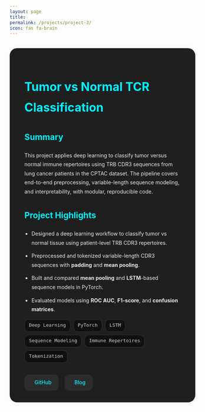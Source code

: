```yaml
---
layout: page
title:  
permalink: /projects/project-3/
icon: fas fa-brain
---
```


<style>
.project-container {
  background: #1f1f1f;
  padding: 2rem 2.5rem;
  border-radius: 20px;
  box-shadow: 0 0 20px rgba(0, 255, 255, 0.05);
  margin-top: 2rem;
  color: #eaeaea;
  line-height: 1.75;
}

.project-container h1 {
  color: #00f2ff;
  font-size: 2rem;
  margin-bottom: 0.3rem;
}

.project-container .meta {
  font-size: 0.9rem;
  color: #999;
  margin-bottom: 1.5rem;
}

.project-container h2 {
  font-size: 1.4rem;
  margin-top: 2rem;
  color: #00f2ff;
}

.project-container ul {
  margin-top: 1rem;
  padding-left: 1.2rem;
}

.project-container li {
  margin-bottom: 0.7rem;
}

.project-tags {
  display: flex;
  flex-wrap: wrap;
  gap: 0.5rem;
  margin: 0.5rem 0 2rem;
}

.project-tag {
  background: #101010;
  color: #ccc;
  border: 1px solid #333;
  padding: 0.3rem 0.7rem;
  font-size: 0.8rem;
  border-radius: 12px;
  font-family: monospace;
}

.project-links {
  margin-top: 2.5rem;
  display: flex;
  gap: 1.2rem;
  flex-wrap: wrap;
}

.project-links a {
  display: inline-flex;
  align-items: center;
  gap: 0.5rem;
  background: #2c2c2c;
  color: #00f2ff;
  padding: 0.6rem 1.2rem;
  border-radius: 12px;
  font-weight: 500;
  text-decoration: none;
  transition: background 0.3s ease;
}

.project-links a:hover {
  background: #00f2ff;
  color: #000;
}

.project-links i {
  font-size: 1rem;
}
</style>

<div class="project-container">

  <h1>Tumor vs Normal TCR Classification</h1>

  <h2>Summary</h2>
  <p>
    This project applies deep learning to classify tumor versus normal immune repertoires using TRB CDR3 sequences from lung cancer patients in the CPTAC dataset. The pipeline covers end-to-end preprocessing, variable-length sequence modeling, and interpretability, with modular, reproducible code.
  </p>

  <h2>Project Highlights</h2>
  <ul>
    <li>Designed a deep learning workflow to classify tumor vs normal tissue using patient-level TRB CDR3 repertoires.</li>
    <li>Preprocessed and tokenized variable-length CDR3 sequences with <strong>padding</strong> and <strong>mean pooling</strong>.</li>
    <li>Built and compared <strong>mean pooling</strong> and <strong>LSTM</strong>-based sequence models in PyTorch.</li>
    <li>Evaluated models using <strong>ROC AUC</strong>, <strong>F1-score</strong>, and <strong>confusion matrices</strong>.</li>
  </ul>

  <div class="project-tags">
    <span class="project-tag">Deep Learning</span>
    <span class="project-tag">PyTorch</span>
    <span class="project-tag">LSTM</span>
    <span class="project-tag">Sequence Modeling</span>
    <span class="project-tag">Immune Repertoires</span>
    <span class="project-tag">Tokenization</span>
  </div>

  <div class="project-links" style="margin-top: 1rem; display: flex; gap: 1rem;">
    <a href="https://github.com/Tushar-bioinfo/DL-TCR-TRB-CDR3-Classification" target="_blank" style="text-decoration: none; color: #00f2ff;">
      <i class="fab fa-github"></i> GitHub
    </a>
    <a href="https://tushar-bioinfo.github.io/learning-bioinformatics/posts/TRB-CDR3-DL/" target="_blank" style="text-decoration: none; color: #00f2ff;">
      <i class="fas fa-book-open"></i> Blog
    </a>
  </div>

</div>

